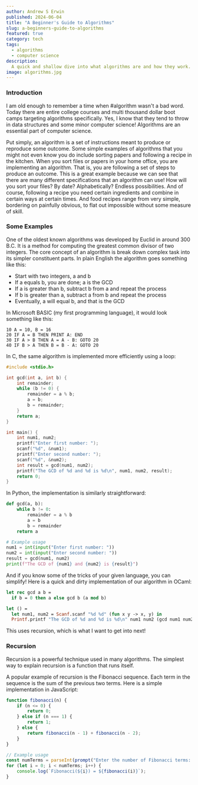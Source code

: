 ```yaml
---
author: Andrew S Erwin
published: 2024-06-04
title: "A Beginner's Guide to Algorithms"
slug: a-beginners-guide-to-algorithms
featured: true
category: tech
tags:
  - algorithms
  - computer science
description:
  A quick and shallow dive into what algorithms are and how they work.
image: algorithms.jpg
---
```


### Introduction

I am old enough to remember a time when #algorithm wasn't a bad word.
Today there are entire college courses and multi thousand dollar boot camps
targeting algorithms specifically. Yes, I know that they tend to throw in
data structures and some minor computer science! Algorithms are an essential
part of computer science.

Put simply, an algorithm is a set of instructions meant to produce or
reproduce some outcome. Some simple examples of algorithms that you might
not even know you do include sorting papers and following a recipe in
the kitchen. When you sort files or papers in your home office, you are
implementing an algorithm. That is, you are following a set of steps to
produce an outcome. This is a great example because we can see
that there are many different specifications that an algorithm can use! How will
you sort your files? By date? Alphabetically? Endless possibilities. And of course,
following a recipe you need certain ingredients and combine in certain ways at certain
times. And food recipes range from very simple, bordering on painfully obvious, to
flat out impossible without some measure of skill.

### Some Examples

One of the oldest known algorithms was developed by Euclid in around 300
B.C. It is a method for computing the greatest common divisor of two
integers. The core concept of an algorithm is break down complex task into its
simpler constituent parts. In plain English the algorithm goes something like this:

- Start with two integers, a and b
- If a equals b, you are done; a is the GCD
- If a is greater than b, subtract b from a and repeat the process
- If b is greater than a, subtract a from b and repeat the process
- Eventually, a will equal b, and that is the GCD

In Microsoft BASIC (my first programming language), it would look
something like this:

```plaintext
10 A = 10, B = 16
20 IF A = B THEN PRINT A: END
30 IF A > B THEN A = A - B: GOTO 20
40 IF B > A THEN B = B - A: GOTO 20
```

In C, the same algorithm is implemented more efficiently using a loop:

```c
#include <stdio.h>

int gcd(int a, int b) {
    int remainder;
    while (b != 0) {
        remainder = a % b;
        a = b;
        b = remainder;
    }
    return a;
}

int main() {
    int num1, num2;
    printf("Enter first number: ");
    scanf("%d", &num1);
    printf("Enter second number: ");
    scanf("%d", &num2);
    int result = gcd(num1, num2);
    printf("The GCD of %d and %d is %d\n", num1, num2, result);
    return 0;
}
```

In Python, the implementation is similarly straightforward:

```python
def gcd(a, b):
    while b != 0:
        remainder = a % b
        a = b
        b = remainder
    return a

# Example usage
num1 = int(input("Enter first number: "))
num2 = int(input("Enter second number: "))
result = gcd(num1, num2)
print(f"The GCD of {num1} and {num2} is {result}")
```

And if you know some of the tricks of your given language, you can simplify!
Here is a quick and dirty implementation of our algorithm in OCaml:

```ocaml
let rec gcd a b =
  if b = 0 then a else gcd b (a mod b)

let () =
  let num1, num2 = Scanf.scanf "%d %d" (fun x y -> x, y) in
  Printf.printf "The GCD of %d and %d is %d\n" num1 num2 (gcd num1 num2)
```

This uses recursion, which is what I want to get into next!

### Recursion

Recursion is a powerful technique used in many algorithms. The simplest way to
explain recursion is a function that runs itself.

A popular example of recursion is the Fibonacci sequence. Each
term in the sequence is the sum of the previous two terms. Here is
a simple implementation in JavaScript:

```javascript
function fibonacci(n) {
    if (n <= 0) {
        return 0;
    } else if (n === 1) {
        return 1;
    } else {
        return fibonacci(n - 1) + fibonacci(n - 2);
    }
}

// Example usage
const numTerms = parseInt(prompt("Enter the number of Fibonacci terms: "));
for (let i = 0; i < numTerms; i++) {
    console.log(`Fibonacci(${i}) = ${fibonacci(i)}`);
}
```
